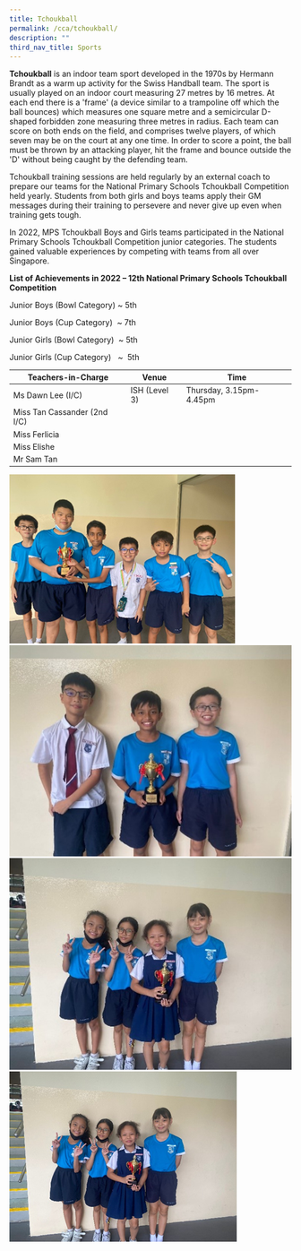 ```yaml
---
title: Tchoukball
permalink: /cca/tchoukball/
description: ""
third_nav_title: Sports
---
```

**Tchoukball** is an indoor team sport developed in the 1970s by Hermann Brandt as a warm up activity for the Swiss Handball team. The sport is usually played on an indoor court measuring 27 metres by 16 metres. At each end there is a 'frame' (a device similar to a trampoline off which the ball bounces) which measures one square metre and a semicircular D-shaped forbidden zone measuring three metres in radius. Each team can score on both ends on the field, and comprises twelve players, of which seven may be on the court at any one time. In order to score a point, the ball must be thrown by an attacking player, hit the frame and bounce outside the 'D' without being caught by the defending team.

Tchoukball training sessions are held regularly by an external coach to prepare our teams for the National Primary Schools Tchoukball Competition held yearly. Students from both girls and boys teams apply their GM messages during their training to persevere and never give up even when training gets tough.

In 2022, MPS Tchoukball Boys and Girls teams participated in the National Primary Schools Tchoukball Competition junior categories. The students gained valuable experiences by competing with teams from all over Singapore.

**List of Achievements in 2022 – 12th National Primary Schools Tchoukball Competition**

Junior Boys (Bowl Category) ~ 5th

Junior Boys (Cup Category)  ~ 7th

Junior Girls (Bowl Category)  ~ 5th

Junior Girls (Cup Category)   ~  5th

| Teachers-in-Charge | Venue | Time |
| -------- | -------- | -------- |
| Ms Dawn Lee (I/C)    | ISH (Level 3)    | Thursday, 3.15pm-4.45pm    |
| Miss Tan Cassander (2nd I/C)     |      |      |
| Miss Ferlicia     |     |      |
| Miss Elishe     |     |      |
| Mr Sam Tan     |     |      |
![](/images/CCA/tchouk1.png)
![](/images/CCA/tchouk2.jpg)
![](/images/CCA/tchouk3.jpg)
![](/images/CCA/tchouk4.png)
